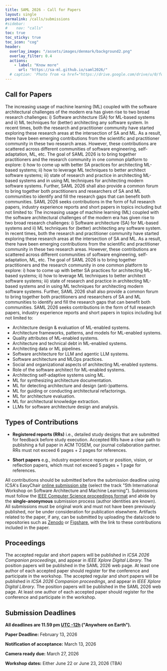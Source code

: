 ```yaml
---
title: SAML 2026 - Call for Papers
layout: single
permalink: /calls/submissions
#sidebar: 
#    nav: "calls"
toc: true
toc_sticky: true
toc_icon: "cog"
header:
  overlay_image: "/assets/images/denmark/background2.png"
  overlay_filter: 0.4
  actions:
    - label: "Know more"
      url: "https://sa-ml.github.io/saml2026/"
  # caption: 'Photo from <a href="https://drive.google.com/drive/u/0/folders/10XXSEjTNDmrwU0tqL58la1n3YlE-g4V8">EMNLP 2023 Website Image.png</a> '
---
```



## Call for Papers

The increasing usage of machine learning (ML) coupled with the software architectural challenges of the modern era has given rise to two broad research challenges: i) Software architecture (SA) for ML-based systems and ii) ML techniques for (better) architecting any software system. In recent times, both the research and practitioner community have started exploring these research areas at the intersection of SA and ML. As a result, there have been emerging contributions from the scientific and practitioner community in these two research areas. However, these contributions are scattered across different communities of software engineering, self-adaptation, ML, etc. The goal of SAML 2026 is to bring together practitioners and the research community in one common platform to explore: i) how to come up with better SA practices for architecting ML-based systems; ii) how to leverage ML techniques to better architect software systems; iii) state of research and practice in architecting ML-based systems and in using ML techniques for architecting modern software systems. Further, SAML 2026 shall also provide a common forum to bring together both practitioners and researchers of SA and ML communities to identify and fill the research gaps that can benefit both communities. SAML 2026 seeks contributions in the form of full research papers, industry experience reports and short papers in topics including but not limited to:
The increasing usage of machine learning (ML) coupled with the software architectural challenges of the modern era has given rise to two broad research challenges: i) Software architecture (SA) for ML-based systems and ii) ML techniques for (better) architecting any software system. In recent times, both the research and practitioner community have started exploring these research areas at the intersection of SA and ML. As a result, there have been emerging contributions from the scientific and practitioner community in these two research areas. However, these contributions are scattered across different communities of software engineering, self-adaptation, ML, etc. The goal of SAML 2026 is to bring together practitioners and the research community in one common platform to explore: i) how to come up with better SA practices for architecting ML-based systems; ii) how to leverage ML techniques to better architect software systems; iii) state of research and practice in architecting ML-based systems and in using ML techniques for architecting modern software systems. Further, SAML 2026 shall also provide a common forum to bring together both practitioners and researchers of SA and ML communities to identify and fill the research gaps that can benefit both communities. SAML 2026 seeks contributions in the form of full research papers, industry experience reports and short papers in topics including but not limited to:

+ Architecture design & evaluation of ML-enabled systems.
+ Architecture frameworks, patterns, and models for ML-enabled systems.
+ Quality attributes of ML-enabled systems.
+ Architecture and technical debt in ML-enabled systems.
+ Architecting data or ML pipelines.
+ Software architecture for LLM and agentic LLM systems.
+ Software architecture and MLOps practices.
+ Social and organizational aspects of architecting ML-enabled systems.
+ Role of the software architect for ML-enabled systems.
+ Architecting self-adaptive systems using ML.
+ ML for synthesizing architecture documentation.
+ ML for detecting architecture and design (anti-)patterns.
+ ML for guiding or conducting architectural refactorings.
+ ML for architecture evaluation.
+ ML for architectural knowledge extraction.
+ LLMs for software architecture design and analysis.


## Types of Contributions

+ **Registered reports (RRs)** i.e., detailed study designs that are submitted for feedback before study execution.
Accepted RRs have a clear path to publishing a full paper in ACM TOSEM, our journal collaboration partner. RRs must not exceed 6 pages + 2 pages for references.

+ **Short papers**  e.g., industry experience reports or position, vision, or reflection papers, which must not exceed 5 pages + 1 page for references.

All contributions should be submitted before the submission deadline using ICSA's EasyChair [online submission site](https://easychair.org/conferences?conf=icsa2026) (select the track "5th International Workshop on Software Architecture and Machine Learning"). Submissions must follow the [IEEE Computer Science proceedings format](https://www.ieee.org/conferences/publishing/templates.html) and abide by the **single-anonymous** submission process (author identities are known). All submissions must be original work and must not have been previously published, nor be under consideration for publication elsewhere. Artifacts related to the paper, if any, can be submitted by uploading the data/code to repositories such as [Zenodo](https://zenodo.org/) or [Figshare](https://figshare.com/), with the link to these contributions included in the paper.

## Proceedings

The accepted regular and short papers will be published in _ICSA 2026 Companion proceedings_, and appear in _IEEE Xplore Digital Library_. The position papers will be published in the SAML 2026 web page. At least one author of each accepted paper should register for the conference and participate in the workshop.
The accepted regular and short papers will be published in _ICSA 2026 Companion proceedings_, and appear in _IEEE Xplore Digital Library_. The position papers will be published in the SAML 2026 web page. At least one author of each accepted paper should register for the conference and participate in the workshop.


## Submission Deadlines 

<b>All deadlines are 11.59 pm <a target="_blank" href="https://www.timeanddate.com/time/zone/timezone/utc-12">UTC -12h</a> ("Anywhere on Earth").</b>

**Paper Deadline:** February 13, 2026

**Notification of acceptance:** March 13, 2026

**Camera ready due:** March 27, 2026

**Workshop dates:** Either June 22 or June 23, 2026 (TBA)




